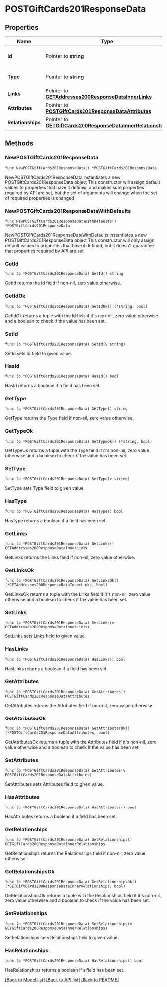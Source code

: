# POSTGiftCards201ResponseData

## Properties

Name | Type | Description | Notes
------------ | ------------- | ------------- | -------------
**Id** | Pointer to **string** | The resource&#39;s id | [optional] 
**Type** | Pointer to **string** | The resource&#39;s type | [optional] [default to "gift_cards"]
**Links** | Pointer to [**GETAddresses200ResponseDataInnerLinks**](GETAddresses200ResponseDataInnerLinks.md) |  | [optional] 
**Attributes** | Pointer to [**POSTGiftCards201ResponseDataAttributes**](POSTGiftCards201ResponseDataAttributes.md) |  | [optional] 
**Relationships** | Pointer to [**GETGiftCards200ResponseDataInnerRelationships**](GETGiftCards200ResponseDataInnerRelationships.md) |  | [optional] 

## Methods

### NewPOSTGiftCards201ResponseData

`func NewPOSTGiftCards201ResponseData() *POSTGiftCards201ResponseData`

NewPOSTGiftCards201ResponseData instantiates a new POSTGiftCards201ResponseData object
This constructor will assign default values to properties that have it defined,
and makes sure properties required by API are set, but the set of arguments
will change when the set of required properties is changed

### NewPOSTGiftCards201ResponseDataWithDefaults

`func NewPOSTGiftCards201ResponseDataWithDefaults() *POSTGiftCards201ResponseData`

NewPOSTGiftCards201ResponseDataWithDefaults instantiates a new POSTGiftCards201ResponseData object
This constructor will only assign default values to properties that have it defined,
but it doesn't guarantee that properties required by API are set

### GetId

`func (o *POSTGiftCards201ResponseData) GetId() string`

GetId returns the Id field if non-nil, zero value otherwise.

### GetIdOk

`func (o *POSTGiftCards201ResponseData) GetIdOk() (*string, bool)`

GetIdOk returns a tuple with the Id field if it's non-nil, zero value otherwise
and a boolean to check if the value has been set.

### SetId

`func (o *POSTGiftCards201ResponseData) SetId(v string)`

SetId sets Id field to given value.

### HasId

`func (o *POSTGiftCards201ResponseData) HasId() bool`

HasId returns a boolean if a field has been set.

### GetType

`func (o *POSTGiftCards201ResponseData) GetType() string`

GetType returns the Type field if non-nil, zero value otherwise.

### GetTypeOk

`func (o *POSTGiftCards201ResponseData) GetTypeOk() (*string, bool)`

GetTypeOk returns a tuple with the Type field if it's non-nil, zero value otherwise
and a boolean to check if the value has been set.

### SetType

`func (o *POSTGiftCards201ResponseData) SetType(v string)`

SetType sets Type field to given value.

### HasType

`func (o *POSTGiftCards201ResponseData) HasType() bool`

HasType returns a boolean if a field has been set.

### GetLinks

`func (o *POSTGiftCards201ResponseData) GetLinks() GETAddresses200ResponseDataInnerLinks`

GetLinks returns the Links field if non-nil, zero value otherwise.

### GetLinksOk

`func (o *POSTGiftCards201ResponseData) GetLinksOk() (*GETAddresses200ResponseDataInnerLinks, bool)`

GetLinksOk returns a tuple with the Links field if it's non-nil, zero value otherwise
and a boolean to check if the value has been set.

### SetLinks

`func (o *POSTGiftCards201ResponseData) SetLinks(v GETAddresses200ResponseDataInnerLinks)`

SetLinks sets Links field to given value.

### HasLinks

`func (o *POSTGiftCards201ResponseData) HasLinks() bool`

HasLinks returns a boolean if a field has been set.

### GetAttributes

`func (o *POSTGiftCards201ResponseData) GetAttributes() POSTGiftCards201ResponseDataAttributes`

GetAttributes returns the Attributes field if non-nil, zero value otherwise.

### GetAttributesOk

`func (o *POSTGiftCards201ResponseData) GetAttributesOk() (*POSTGiftCards201ResponseDataAttributes, bool)`

GetAttributesOk returns a tuple with the Attributes field if it's non-nil, zero value otherwise
and a boolean to check if the value has been set.

### SetAttributes

`func (o *POSTGiftCards201ResponseData) SetAttributes(v POSTGiftCards201ResponseDataAttributes)`

SetAttributes sets Attributes field to given value.

### HasAttributes

`func (o *POSTGiftCards201ResponseData) HasAttributes() bool`

HasAttributes returns a boolean if a field has been set.

### GetRelationships

`func (o *POSTGiftCards201ResponseData) GetRelationships() GETGiftCards200ResponseDataInnerRelationships`

GetRelationships returns the Relationships field if non-nil, zero value otherwise.

### GetRelationshipsOk

`func (o *POSTGiftCards201ResponseData) GetRelationshipsOk() (*GETGiftCards200ResponseDataInnerRelationships, bool)`

GetRelationshipsOk returns a tuple with the Relationships field if it's non-nil, zero value otherwise
and a boolean to check if the value has been set.

### SetRelationships

`func (o *POSTGiftCards201ResponseData) SetRelationships(v GETGiftCards200ResponseDataInnerRelationships)`

SetRelationships sets Relationships field to given value.

### HasRelationships

`func (o *POSTGiftCards201ResponseData) HasRelationships() bool`

HasRelationships returns a boolean if a field has been set.


[[Back to Model list]](../README.md#documentation-for-models) [[Back to API list]](../README.md#documentation-for-api-endpoints) [[Back to README]](../README.md)


